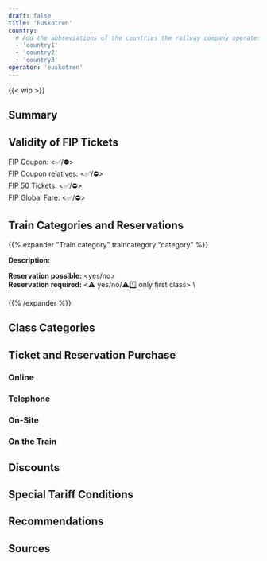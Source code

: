 ```yaml
---
draft: false
title: 'Euskotren'
country:
  # Add the abbreviations of the countries the railway company operates in.
  - 'country1'
  - 'country2'
  - 'country3'
operator: 'euskotren'
---
```


<!-- Remove the WIP snippet if the page is complete -->
{{< wip >}}

<!--
  Short description of the railway company. For example, the full name in the local language, alternative names, and information about whether it is a private or state railway.
-->

## Summary

<!--
  Bullet point summary of the most important features/FIP regulations of the railway company.
  For example:
  - Are FIP 50 and FIP Coupons accepted?
  - Is there a reservation requirement?
  - Are there any other special tariff regulations or deviations from other FIP railway companies?
-->

## Validity of FIP Tickets

FIP Coupon: <✅/⛔> \
FIP Coupon relatives: <✅/⛔> \
FIP 50 Tickets: <✅/⛔> \
FIP Global Fare: <✅/⛔>

<!--
  Where are FIP 50 tickets/FIP Coupons valid and are there any restrictions? Which ticket is required for entry (e.g., continuous FIP 50 ticket or FIP Coupons of both countries)?
-->

## Train Categories and Reservations

<!--
  Are reservations possible and where is there a reservation requirement?
-->

<!--
  For each train category, a separate section can be added according to the following principle:
  In the title, the following emojis can be used:
  - ⚠️ for a general reservation requirement or supplements
  - 1️⃣ for a reservation requirement in 1st class
  - ⛔ for a non-acceptance of FIP
  - ℹ️ for confusion with other railway companies/train categories
-->
{{% expander "Train category" traincategory "category" %}}
<!-- Replace "Train category" with the name of the category, e.g. ICE. -->
**Description:**
<!-- Description of the category -->
**Reservation possible:** <yes/no> \
**Reservation required:** <⚠️ yes/no/⚠️1️⃣ only first class> \
<!-- If FIP is not valid, add the following:
**FIP:** ⛔ FIP is not accepted
-->
<!-- If there are FIP Global Fares, add the following:
**FIP Global Fare:**
-->
{{% /expander %}}

## Class Categories

<!--
  If the class categories include additional/different classes beyond 1st and 2nd class, they can be described here. Otherwise, this section can be removed.
-->

<!--
**Standard**: Comparable to 2nd class. \
**Plus**: 1st class without catering. An FIP pass for 1st class is required. \
**Premium**: 1st class including catering. Not bookable with FIP.
-->

## Ticket and Reservation Purchase

### Online

<!--
  Embed the information of a defined booking platform here.

  You can overwrite individual booking parameters as listed below, but you don't have to.
  If you leave some parameters out, the defined defaults of the booking platform will be used.

  For more information how to define a booking platform, check the booking archetype.
-->

### Telephone

<!--
  Embed additional booking platforms with booking via telephone here.
-->

### On-Site

<!--
  Embed additional booking platforms with booking on site here.
-->

### On the Train

<!--
  Can tickets with FIP discount still be purchased on the train, if so how and is there a surcharge?
-->

## Discounts

<!--
  What discounts can children receive and under what circumstances?
  What other discounts might there be?
-->

## Special Tariff Conditions

### <Route or Name>

<!--
  Description of the special condition, if there are special regulations on certain routes.
-->

## Recommendations

<!--
  Personal recommendations and special personal tips for the trip
-->

## Sources

[^1]: [<Source Name 1>](<Link>)
[^2]: [<Source Name 2>](<Link>)
